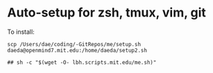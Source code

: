 # Auto-setup for zsh, tmux, vim, git

To install:

`scp /Users/dae/coding/-GitRepos/me/setup.sh daeda@openmind7.mit.edu:/home/daeda/setup2.sh`

`## sh -c "$(wget -O- lbh.scripts.mit.edu/me.sh)"`

